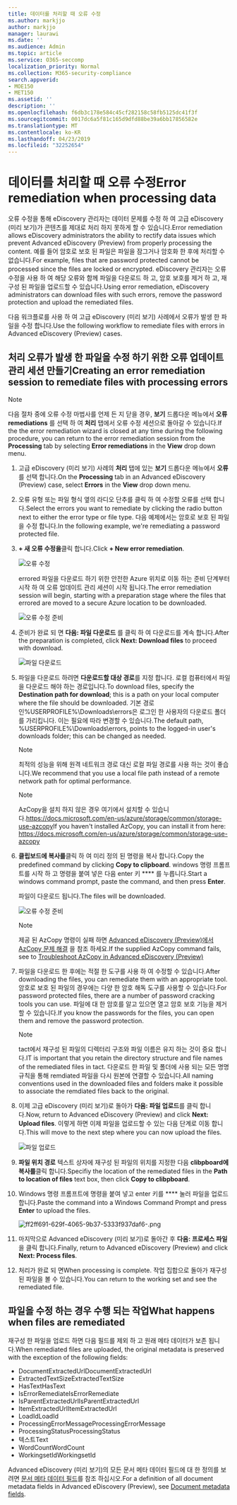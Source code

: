 ```yaml
---
title: 데이터를 처리할 때 오류 수정
ms.author: markjjo
author: markjjo
manager: laurawi
ms.date: ''
ms.audience: Admin
ms.topic: article
ms.service: O365-seccomp
localization_priority: Normal
ms.collection: M365-security-compliance
search.appverid:
- MOE150
- MET150
ms.assetid: ''
description: ''
ms.openlocfilehash: f6db3c178e584c45cf282158c58fb5125dc41f3f
ms.sourcegitcommit: 0017dc6a5f81c165d9dfd88be39a6bb17856582e
ms.translationtype: MT
ms.contentlocale: ko-KR
ms.lasthandoff: 04/23/2019
ms.locfileid: "32252654"
---
```

# <a name="error-remediation-when-processing-data"></a><span data-ttu-id="bf92c-102">데이터를 처리할 때 오류 수정</span><span class="sxs-lookup"><span data-stu-id="bf92c-102">Error remediation when processing data</span></span>

<span data-ttu-id="bf92c-103">오류 수정을 통해 eDiscovery 관리자는 데이터 문제를 수정 하 여 고급 eDiscovery (미리 보기)가 콘텐츠를 제대로 처리 하지 못하게 할 수 있습니다.</span><span class="sxs-lookup"><span data-stu-id="bf92c-103">Error remediation allows eDiscovery administrators the ability to rectify data issues which prevent Advanced eDiscovery (Preview) from properly processing the content.</span></span> <span data-ttu-id="bf92c-104">예를 들어 암호로 보호 된 파일은 파일을 잠그거나 암호화 한 후에 처리할 수 없습니다.</span><span class="sxs-lookup"><span data-stu-id="bf92c-104">For example, files that are password protected cannot be processed since the files are locked or encrypted.</span></span> <span data-ttu-id="bf92c-105">eDiscovery 관리자는 오류 수정을 사용 하 여 해당 오류와 함께 파일을 다운로드 하 고, 암호 보호를 제거 하 고, 재구성 된 파일을 업로드할 수 있습니다.</span><span class="sxs-lookup"><span data-stu-id="bf92c-105">Using error remediation, eDiscovery administrators can download files with such errors, remove the password protection and upload the remediated files.</span></span>

<span data-ttu-id="bf92c-106">다음 워크플로를 사용 하 여 고급 eDiscovery (미리 보기) 사례에서 오류가 발생 한 파일을 수정 합니다.</span><span class="sxs-lookup"><span data-stu-id="bf92c-106">Use the following workflow to remediate files with errors in Advanced eDiscovery (Preview) cases.</span></span>

## <a name="creating-an-error-remediation-session-to-remediate-files-with-processing-errors"></a><span data-ttu-id="bf92c-107">처리 오류가 발생 한 파일을 수정 하기 위한 오류 업데이트 관리 세션 만들기</span><span class="sxs-lookup"><span data-stu-id="bf92c-107">Creating an error remediation session to remediate files with processing errors</span></span>

>[!NOTE]
><span data-ttu-id="bf92c-108">다음 절차 중에 오류 수정 마법사를 언제 든 지 닫을 경우, **보기** 드롭다운 메뉴에서 **오류 remediations** 를 선택 하 여 **처리** 탭에서 오류 수정 세션으로 돌아갈 수 있습니다.</span><span class="sxs-lookup"><span data-stu-id="bf92c-108">If the the error remediation wizard is closed at any time during the following procedure, you can return to the error remediation session from the **Processing** tab by selecting **Error remediations** in the **View** drop down menu.</span></span>

1. <span data-ttu-id="bf92c-109">고급 eDiscovery (미리 보기) 사례의 **처리** 탭에 있는 **보기** 드롭다운 메뉴에서 **오류** 를 선택 합니다.</span><span class="sxs-lookup"><span data-stu-id="bf92c-109">On the **Processing** tab in an Advanced eDiscovery (Preview) case, select **Errors** in the **View** drop down menu.</span></span>

2. <span data-ttu-id="bf92c-110">오류 유형 또는 파일 형식 옆의 라디오 단추를 클릭 하 여 수정할 오류를 선택 합니다.</span><span class="sxs-lookup"><span data-stu-id="bf92c-110">Select the errors you want to remediate by clicking the radio button next to either the error type or file type.</span></span>  <span data-ttu-id="bf92c-111">다음 예제에서는 암호로 보호 된 파일을 수정 합니다.</span><span class="sxs-lookup"><span data-stu-id="bf92c-111">In the following example, we're remediating a password protected file.</span></span>

3. <span data-ttu-id="bf92c-112">**+ 새 오류 수정을**클릭 합니다.</span><span class="sxs-lookup"><span data-stu-id="bf92c-112">Click **+ New error remediation**.</span></span>

    ![오류 수정](../media/8c2faf1a-834b-44fc-b418-6a18aed8b81a.png)

    <span data-ttu-id="bf92c-114">errored 파일을 다운로드 하기 위한 안전한 Azure 위치로 이동 하는 준비 단계부터 시작 하 여 오류 업데이트 관리 세션이 시작 됩니다.</span><span class="sxs-lookup"><span data-stu-id="bf92c-114">The error remediation session will begin, starting with a preparation stage where the files that errored are moved to a secure Azure location to be downloaded.</span></span>

    ![오류 수정 준비](../media/390572ec-7012-47c4-a6b6-4cbb5649e8a8.png)

4. <span data-ttu-id="bf92c-116">준비가 완료 되 면 **다음: 파일 다운로드** 를 클릭 하 여 다운로드를 계속 합니다.</span><span class="sxs-lookup"><span data-stu-id="bf92c-116">After the preparation is completed, click **Next: Download files** to proceed with download.</span></span>

    ![파일 다운로드](../media/6ac04b09-8e13-414a-9e24-7c75ba586363.png)

5. <span data-ttu-id="bf92c-118">파일을 다운로드 하려면 **다운로드할 대상 경로**를 지정 합니다. 로컬 컴퓨터에서 파일을 다운로드 해야 하는 경로입니다.</span><span class="sxs-lookup"><span data-stu-id="bf92c-118">To download files, specify the **Destination path for download**; this is a path on your local computer where the file should be downloaded.</span></span>  <span data-ttu-id="bf92c-119">기본 경로인%USERPROFILE%\Downloads\errors은 로그인 한 사용자의 다운로드 폴더를 가리킵니다. 이는 필요에 따라 변경할 수 있습니다.</span><span class="sxs-lookup"><span data-stu-id="bf92c-119">The default path, %USERPROFILE%\Downloads\errors, points to the logged-in user's downloads folder; this can be changed as needed.</span></span>

    >[!NOTE]
    ><span data-ttu-id="bf92c-120">최적의 성능을 위해 원격 네트워크 경로 대신 로컬 파일 경로를 사용 하는 것이 좋습니다.</span><span class="sxs-lookup"><span data-stu-id="bf92c-120">We recommend that you use a local file path instead of a remote network path for optimal performance.</span></span>

    > [!NOTE]
    > <span data-ttu-id="bf92c-121">AzCopy을 설치 하지 않은 경우 여기에서 설치할 수 있습니다.https://docs.microsoft.com/en-us/azure/storage/common/storage-use-azcopy</span><span class="sxs-lookup"><span data-stu-id="bf92c-121">If you haven't installed AzCopy, you can install it from here: https://docs.microsoft.com/en-us/azure/storage/common/storage-use-azcopy</span></span>

6. <span data-ttu-id="bf92c-122">**클립보드에 복사를**클릭 하 여 미리 정의 된 명령을 복사 합니다.</span><span class="sxs-lookup"><span data-stu-id="bf92c-122">Copy the predefined command by clicking **Copy to clipboard**.</span></span> <span data-ttu-id="bf92c-123">windows 명령 프롬프트를 시작 하 고 명령을 붙여 넣은 다음 enter 키 \*\*\*\* 를 누릅니다.</span><span class="sxs-lookup"><span data-stu-id="bf92c-123">Start a windows command prompt, paste the command, and then press **Enter**.</span></span>  

    <span data-ttu-id="bf92c-124">파일이 다운로드 됩니다.</span><span class="sxs-lookup"><span data-stu-id="bf92c-124">The files will be downloaded.</span></span>

    ![오류 수정 준비](../media/f364ab4d-31c5-4375-b69f-650f694a2f69.png)

    > [!NOTE]
    > <span data-ttu-id="bf92c-126">제공 된 AzCopy 명령이 실패 하면 [Advanced eDiscovery (Preview)에서 AzCopy 문제 해결](troubleshooting-azcopy.md) 을 참조 하세요.</span><span class="sxs-lookup"><span data-stu-id="bf92c-126">If the supplied AzCopy command fails, see to [Troubleshoot AzCopy in Advanced eDiscovery (Preview)](troubleshooting-azcopy.md)</span></span>

7. <span data-ttu-id="bf92c-127">파일을 다운로드 한 후에는 적절 한 도구를 사용 하 여 수정할 수 있습니다.</span><span class="sxs-lookup"><span data-stu-id="bf92c-127">After downloading the files, you can remediate them with an appropriate tool.</span></span> <span data-ttu-id="bf92c-128">암호로 보호 된 파일의 경우에는 다양 한 암호 해독 도구를 사용할 수 있습니다.</span><span class="sxs-lookup"><span data-stu-id="bf92c-128">For password protected files, there are a number of password cracking tools you can use.</span></span> <span data-ttu-id="bf92c-129">파일에 대 한 암호를 알고 있으면 열고 암호 보호 기능을 제거할 수 있습니다.</span><span class="sxs-lookup"><span data-stu-id="bf92c-129">If you know the passwords for the files, you can open them and remove the password protection.</span></span>
    > [!NOTE]
    > <span data-ttu-id="bf92c-130">tact에서 재구성 된 파일의 디렉터리 구조와 파일 이름은 유지 하는 것이 중요 합니다.</span><span class="sxs-lookup"><span data-stu-id="bf92c-130">IT is important that you retain the directory structure and file names of the remediated files in tact.</span></span>  <span data-ttu-id="bf92c-131">다운로드 한 파일 및 폴더에 사용 되는 모든 명명 규칙을 통해 remdiated 파일을 다시 원본에 연결할 수 있습니다.</span><span class="sxs-lookup"><span data-stu-id="bf92c-131">All naming conventions used in the downloaded files and folders make it possible to associate the remdiated files back to the original.</span></span>

8. <span data-ttu-id="bf92c-132">이제 고급 eDiscovery (미리 보기)로 돌아가 **다음: 파일 업로드**를 클릭 합니다.</span><span class="sxs-lookup"><span data-stu-id="bf92c-132">Now, return to Advanced eDiscovery (Preview) and click **Next: Upload files**.</span></span>  <span data-ttu-id="bf92c-133">이렇게 하면 이제 파일을 업로드할 수 있는 다음 단계로 이동 합니다.</span><span class="sxs-lookup"><span data-stu-id="bf92c-133">This will move to the next step where you can now upload the files.</span></span>

    ![파일 업로드](../media/af3d8617-1bab-4ecd-8de0-22e53acba240.png)

9. <span data-ttu-id="bf92c-135">**파일 위치 경로** 텍스트 상자에 재구성 된 파일의 위치를 지정한 다음 **clibpboard에 복사를**클릭 합니다.</span><span class="sxs-lookup"><span data-stu-id="bf92c-135">Specifiy the location of the remediated files in the **Path to location of files** text box, then click **Copy to clibpboard**.</span></span>

10. <span data-ttu-id="bf92c-136">Windows 명령 프롬프트에 명령을 붙여 넣고 enter 키를 \*\*\*\* 눌러 파일을 업로드 합니다.</span><span class="sxs-lookup"><span data-stu-id="bf92c-136">Paste the command into a Windows Command Prompt and press **Enter** to upload the files.</span></span>

    ![ff2ff691-629f-4065-9b37-5333f937daf6-.png](../media/ff2ff691-629f-4065-9b37-5333f937daf6.png)

11. <span data-ttu-id="bf92c-138">마지막으로 Advanced eDiscovery (미리 보기)로 돌아간 후 **다음: 프로세스 파일**을 클릭 합니다.</span><span class="sxs-lookup"><span data-stu-id="bf92c-138">Finally, return to Advanced eDiscovery (Preview) and click **Next: Process files**.</span></span>

12. <span data-ttu-id="bf92c-139">처리가 완료 되 면</span><span class="sxs-lookup"><span data-stu-id="bf92c-139">When processing is complete.</span></span>  <span data-ttu-id="bf92c-140">작업 집합으로 돌아가 재구성 된 파일을 볼 수 있습니다.</span><span class="sxs-lookup"><span data-stu-id="bf92c-140">You can return to the working set and see the remediated file.</span></span>

## <a name="what-happens-when-files-are-remediated"></a><span data-ttu-id="bf92c-141">파일을 수정 하는 경우 수행 되는 작업</span><span class="sxs-lookup"><span data-stu-id="bf92c-141">What happens when files are remediated</span></span>

<span data-ttu-id="bf92c-142">재구성 한 파일을 업로드 하면 다음 필드를 제외 하 고 원래 메타 데이터가 보존 됩니다.</span><span class="sxs-lookup"><span data-stu-id="bf92c-142">When remediated files are uploaded, the original metadata is preserved with the exception of the following fields:</span></span> 

- <span data-ttu-id="bf92c-143">DocumentExtractedUrl</span><span class="sxs-lookup"><span data-stu-id="bf92c-143">DocumentExtractedUrl</span></span>
- <span data-ttu-id="bf92c-144">ExtractedTextSize</span><span class="sxs-lookup"><span data-stu-id="bf92c-144">ExtractedTextSize</span></span>
- <span data-ttu-id="bf92c-145">HasText</span><span class="sxs-lookup"><span data-stu-id="bf92c-145">HasText</span></span>
- <span data-ttu-id="bf92c-146">IsErrorRemediate</span><span class="sxs-lookup"><span data-stu-id="bf92c-146">IsErrorRemediate</span></span>
- <span data-ttu-id="bf92c-147">IsParentExtractedUrl</span><span class="sxs-lookup"><span data-stu-id="bf92c-147">IsParentExtractedUrl</span></span>
- <span data-ttu-id="bf92c-148">ItemExtractedUrl</span><span class="sxs-lookup"><span data-stu-id="bf92c-148">ItemExtractedUrl</span></span>
- <span data-ttu-id="bf92c-149">LoadId</span><span class="sxs-lookup"><span data-stu-id="bf92c-149">LoadId</span></span>
- <span data-ttu-id="bf92c-150">ProcessingErrorMessage</span><span class="sxs-lookup"><span data-stu-id="bf92c-150">ProcessingErrorMessage</span></span>
- <span data-ttu-id="bf92c-151">ProcessingStatus</span><span class="sxs-lookup"><span data-stu-id="bf92c-151">ProcessingStatus</span></span>
- <span data-ttu-id="bf92c-152">텍스트</span><span class="sxs-lookup"><span data-stu-id="bf92c-152">Text</span></span>
- <span data-ttu-id="bf92c-153">WordCount</span><span class="sxs-lookup"><span data-stu-id="bf92c-153">WordCount</span></span>
- <span data-ttu-id="bf92c-154">WorkingsetId</span><span class="sxs-lookup"><span data-stu-id="bf92c-154">WorkingsetId</span></span>

<span data-ttu-id="bf92c-155">Advanced eDiscovery (미리 보기)의 모든 문서 메타 데이터 필드에 대 한 정의를 보려면 [문서 메타 데이터 필드](document-metadata-fields.md)를 참조 하십시오.</span><span class="sxs-lookup"><span data-stu-id="bf92c-155">For a definition of all document metadata fields in Advanced eDiscovery (Preview), see [Document metadata fields](document-metadata-fields.md).</span></span>